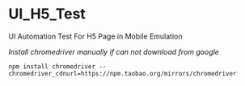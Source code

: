 # UI_H5_Test
UI Automation Test For H5 Page in Mobile Emulation

*Install chromedriver manually if can not download from google*
```
npm install chromedriver --chromedriver_cdnurl=https://npm.taobao.org/mirrors/chromedriver
```